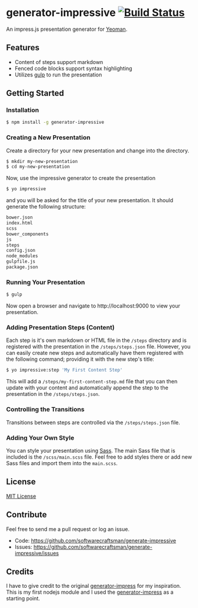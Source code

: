 # generator-impressive [![Build Status](https://secure.travis-ci.org/softwarecraftsman/generator-impressive.png?branch=master)](https://travis-ci.org/softwarecraftsman/generator-presentation)

An impress.js presentation generator for [Yeoman](http://yeoman.io).

## Features
* Content of steps support markdown
* Fenced code blocks support syntax highlighting
* Utilizes [gulp](http://gulpjs.com) to run the presentation


## Getting Started

### Installation

```bash
$ npm install -g generator-impressive
```

### Creating a New Presentation

Create a directory for your new presentation and change into the directory.

```bash
$ mkdir my-new-presentation
$ cd my-new-presentation
```

Now, use the impressive generator to create the presentation

```bash
$ yo impressive
```

and you will be asked for the title of your new presentation. It should generate the following structure:

```bash
bower.json
index.html
scss
bower_components
js
steps
config.json
node_modules
gulpfile.js
package.json
```

### Running Your Presentation

```bash
$ gulp
```

Now open a browser and navigate to http://localhost:9000 to view your presentation.

### Adding Presentation Steps (Content)

Each step is it's own markdown or HTML file in the `/steps` directory and is registered with the presentation in the `/steps/steps.json` file. However, you can easily create new steps and automatically have them registered with the following command; providing it with the new step's title:

```bash
$ yo impressive:step 'My First Content Step'
```

This will add a `/steps/my-first-content-step.md` file that you can then update with your content and automatically
append the step to the presentation in the `/steps/steps.json`.

### Controlling the Transitions

Transitions between steps are controlled via the `/steps/steps.json` file.


### Adding Your Own Style

You can style your presentation using [Sass](http://sass-lang.com). The main Sass file that is included is the
`/scss/main.scss` file. Feel free to add styles there or add new Sass files and import them into the `main.scss`.


## License

[MIT License](http://en.wikipedia.org/wiki/MIT_License)

## Contribute

Feel free to send me a pull request or log an issue.

* Code: https://github.com/softwarecraftsman/generate-impressive
* Issues: https://github.com/softwarecraftsman/generate-impressive/issues

## Credits

I have to give credit to the original [generator-impress](https://github.com/bbaaxx/generator-impress) for my inspiration. This is my first nodejs module and I
used the [generator-impress](https://github.com/bbaaxx/generator-impress) as a starting point.